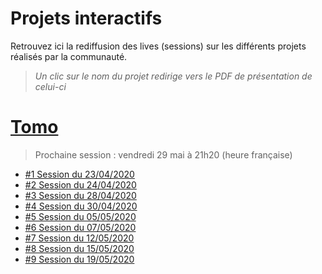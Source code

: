 # Projets interactifs

Retrouvez ici la rediffusion des lives (sessions) sur les différents projets réalisés par la communauté.

> _Un clic sur le nom du projet redirige vers le PDF de présentation de celui-ci_

# [Tomo](https://github.com/jasonchampagne/FormationVideo/blob/master/Projets/Interactifs/01-tomo.pdf)

> Prochaine session : vendredi 29 mai à 21h20 (heure française)

+ [\#1 Session du 23/04/2020](https://www.twitch.tv/videos/600654452)
+ [\#2 Session du 24/04/2020](https://www.twitch.tv/videos/601654372)
+ [\#3 Session du 28/04/2020](https://www.twitch.tv/videos/605542864)
+ [\#4 Session du 30/04/2020](https://www.twitch.tv/videos/607667093)
+ [\#5 Session du 05/05/2020](https://www.twitch.tv/videos/612325736)
+ [\#6 Session du 07/05/2020](https://www.twitch.tv/videos/614279862)
+ [\#7 Session du 12/05/2020](https://www.twitch.tv/videos/619190189)
+ [\#8 Session du 15/05/2020](https://www.twitch.tv/videos/622195438)
+ [\#9 Session du 19/05/2020](https://www.twitch.tv/videos/626073049)
